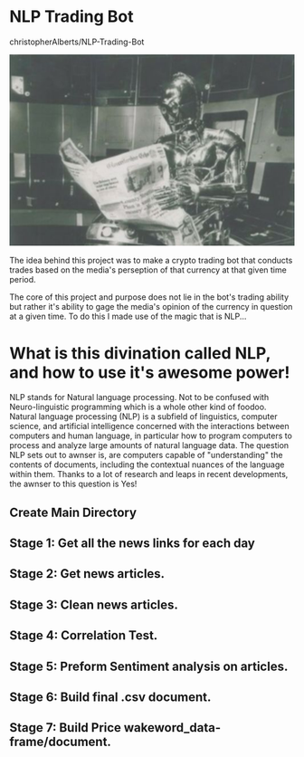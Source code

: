 # NLP Trading Bot
 christopherAlberts/NLP-Trading-Bot
 
  ![](c3po.png)
 
 The idea behind this project was to make a crypto trading bot that conducts trades based on the media's perseption of that currency at that given time period.
 
 The core of this project and purpose does not lie in the bot's trading ability but rather it's ability to gage the media's opinion of the currency in question at a given time. To do this I made use of the magic that is NLP...
 
 # What is this divination called NLP, and how to use it's awesome power!
 
 NLP stands for Natural language processing. Not to be confused with Neuro-linguistic programming which is a whole other kind of foodoo. Natural language processing (NLP) is a subfield of linguistics, computer science, and artificial intelligence concerned with the interactions between computers and human language, in particular how to program computers to process and analyze large amounts of natural language data. The question NLP sets out to awnser is, are computers capable of "understanding" the contents of documents, including the contextual nuances of the language within them. Thanks to a lot of research and leaps in recent developments, the awnser to this question is Yes!
 
 
 ## Create Main Directory
 
 ## Stage 1: Get all the news links for each day
 
 ## Stage 2: Get news articles.
 
 ## Stage 3: Clean news articles.
 
 ## Stage 4:  Correlation Test.
 
 ## Stage 5: Preform Sentiment analysis on articles.
 
 ## Stage 6: Build final .csv document.
 
 ## Stage 7: Build Price wakeword_data-frame/document.
 
 
